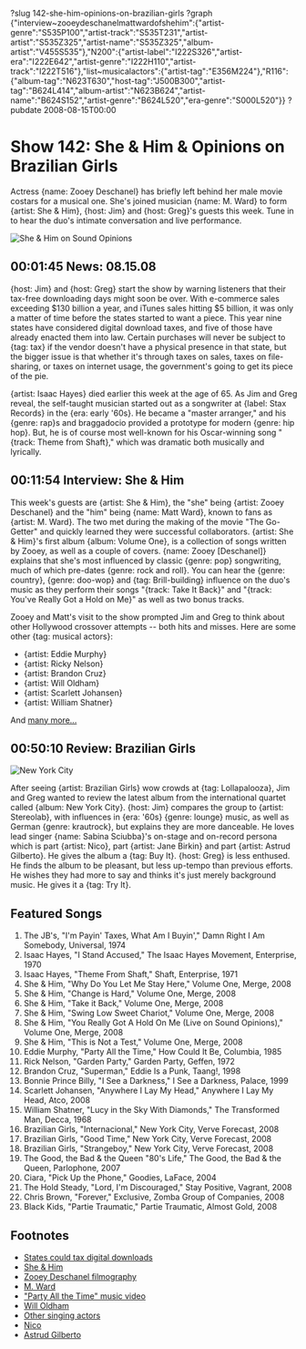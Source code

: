 ?slug 142-she-him-opinions-on-brazilian-girls
?graph {"interview~zooeydeschanelmattwardofshehim":{"artist-genre":"S535P100","artist-track":"S535T231","artist-artist":"S535Z325","artist-name":"S535Z325","album-artist":"V455S535"},"N200":{"artist-label":"I222S326","artist-era":"I222E642","artist-genre":"I222H110","artist-track":"I222T516"},"list~musicalactors":{"artist-tag":"E356M224"},"R116":{"album-tag":"N623T630","host-tag":"J500B300","artist-tag":"B624L414","album-artist":"N623B624","artist-name":"B624S152","artist-genre":"B624L520","era-genre":"S000L520"}}
?pubdate 2008-08-15T00:00

# Show 142: She & Him & Opinions on Brazilian Girls
Actress {name: Zooey Deschanel} has briefly left behind her male movie costars for a musical one. She's joined musician {name: M. Ward} to form {artist: She & Him}, {host: Jim} and {host: Greg}'s guests this week. Tune in to hear the duo's intimate conversation and live performance.

![She & Him on Sound Opinions](http://static.soundopinions.org/images/2008/sheandhim_new.jpg)

## 00:01:45 News: 08.15.08
{host: Jim} and {host: Greg} start the show by warning listeners that their tax-free downloading days might soon be over. With e-commerce sales exceeding $130 billion a year, and iTunes sales hitting $5 billion, it was only a matter of time before the states started to want a piece. This year nine states have considered digital download taxes, and five of those have already enacted them into law. Certain purchases will never be subject to {tag: tax} if the vendor doesn't have a physical presence in that state, but the bigger issue is that whether it's through taxes on sales, taxes on file-sharing, or taxes on internet usage, the government's going to get its piece of the pie.

{artist: Isaac Hayes} died earlier this week at the age of 65. As Jim and Greg reveal, the self-taught musician started out as a songwriter at {label: Stax Records} in the {era: early '60s}. He became a "master arranger," and his {genre: rap}s and braggadocio provided a prototype for modern {genre: hip hop}. But, he is of course most well-known for his Oscar-winning song "{track: Theme from Shaft}," which was dramatic both musically and lyrically.

## 00:11:54 Interview: She & Him
This week's guests are {artist: She & Him}, the "she" being {artist: Zooey Deschanel} and the "him" being {name: Matt Ward}, known to fans as {artist: M. Ward}. The two met during the making of the movie "The Go-Getter" and quickly learned they were successful collaborators. {artist: She & Him}'s first album {album: Volume One}, is a collection of songs written by Zooey, as well as a couple of covers. {name: Zooey [Deschanel]} explains that she's most influenced by classic {genre: pop} songwriting, much of which pre-dates {genre: rock and roll}. You can hear the {genre: country}, {genre: doo-wop} and {tag: Brill-building} influence on the duo's music as they perform their songs "{track: Take It Back}" and "{track: You've Really Got a Hold on Me}" as well as two bonus tracks.

Zooey and Matt's visit to the show prompted Jim and Greg to think about other Hollywood crossover attempts -- both hits and misses. Here are some other {tag: musical actors}:

- {artist: Eddie Murphy}
- {artist: Ricky Nelson}
- {artist: Brandon Cruz}
- {artist: Will Oldham}
- {artist: Scarlett Johansen}
- {artist: William Shatner}

And [many more...](http://www.cnn.com/2008/SHOWBIZ/Movies/04/25/actorswhosing.screeningroom/)

## 00:50:10 Review: Brazilian Girls
![New York City](http://is3.mzstatic.com/image/thumb/Music/v4/07/e7/7d/07e77dc8-3d0c-8b63-43bc-d2d95c3e57ae/source/600x600bb.jpg "5008989/286535142")

After seeing {artist: Brazilian Girls} wow crowds at {tag: Lollapalooza}, Jim and Greg wanted to review the latest album from the international quartet called {album: New York City}. {host: Jim} compares the group to {artist: Stereolab}, with influences in {era: '60s} {genre: lounge} music, as well as German {genre: krautrock}, but explains they are more danceable. He loves lead singer {name: Sabina Sciubba}'s on-stage and on-record persona which is part {artist: Nico}, part {artist: Jane Birkin} and part {artist: Astrud Gilberto}. He gives the album a {tag: Buy It}. {host: Greg} is less enthused. He finds the album to be pleasant, but less up-tempo than previous efforts. He wishes they had more to say and thinks it's just merely background music. He gives it a {tag: Try It}.

## Featured Songs
1. The JB's, "I'm Payin' Taxes, What Am I Buyin'," Damn Right I Am Somebody, Universal, 1974
2. Isaac Hayes, "I Stand Accused," The Isaac Hayes Movement, Enterprise, 1970
3. Isaac Hayes, "Theme From Shaft," Shaft, Enterprise, 1971
4. She & Him, "Why Do You Let Me Stay Here," Volume One, Merge, 2008
5. She & Him, "Change is Hard," Volume One, Merge, 2008
6. She & Him, "Take it Back," Volume One, Merge, 2008
7. She & Him, "Swing Low Sweet Chariot," Volume One, Merge, 2008
8. She & Him, "You Really Got A Hold On Me (Live on Sound Opinions)," Volume One, Merge, 2008 
9. She & Him, "This is Not a Test," Volume One, Merge, 2008
10. Eddie Murphy, "Party All the Time," How Could It Be, Columbia, 1985
11. Rick Nelson, "Garden Party," Garden Party, Geffen, 1972
12. Brandon Cruz, "Superman," Eddie Is a Punk, Taang!, 1998 
13. Bonnie Prince Billy, "I See a Darkness," I See a Darkness, Palace, 1999
14. Scarlett Johansen, "Anywhere I Lay My Head," Anywhere I Lay My Head, Atco, 2008
15. William Shatner, "Lucy in the Sky With Diamonds," The Transformed Man, Decca, 1968
16. Brazilian Girls, "Internacional," New York City, Verve Forecast, 2008
17. Brazilian Girls, "Good Time," New York City, Verve Forecast, 2008
18. Brazilian Girls, "Strangeboy," New York City, Verve Forecast, 2008
19. The Good, the Bad & the Queen "80's Life," The Good, the Bad & the Queen, Parlophone, 2007
20. Ciara, "Pick Up the Phone," Goodies, LaFace, 2004
21. The Hold Steady, "Lord, I'm Discouraged," Stay Positive, Vagrant, 2008
22. Chris Brown, "Forever," Exclusive, Zomba Group of Companies, 2008
23. Black Kids, "Partie Traumatic," Partie Traumatic, Almost Gold, 2008

## Footnotes
- [States could tax digital downloads](http://news.cnet.com/8301-13578_3-10013327-38.html)
- [She & Him](http://www.sheandhim.com/)
- [Zooey Deschanel  filmography](http://www.imdb.com/name/nm0221046/)
- [M. Ward](http://mwardmusic.com/)
- ["Party All the Time" music video](http://www.youtube.com/watch?v=m5LX16zia2k)
- [Will Oldham](http://www.allmusic.com/cg/amg.dll?p=amg&sql=11:3vfwxq9hldhe)
- [Other singing actors](http://www.cnn.com/2008/SHOWBIZ/Movies/04/25/actorswhosing.screeningroom/)
- [Nico](http://www.allmusic.com/cg/amg.dll?p=amg&sql=11:0ifwxqr5ld6e)
- [Astrud Gilberto](http://www.astrudgilberto.com/)
